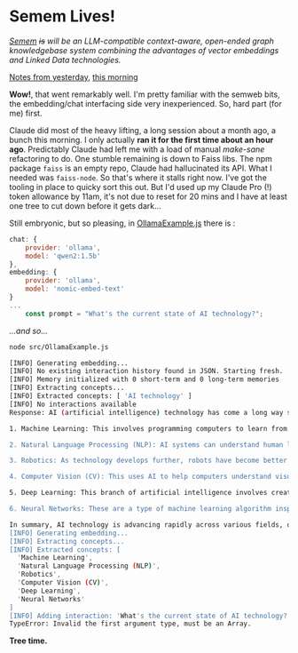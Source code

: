 # Semem Lives!

*[Semem](https://github.com/danja/semem) ~~is~~ will be an LLM-compatible context-aware, open-ended graph knowledgebase system combining the advantages of vector embeddings and Linked Data technologies.*

[Notes from yesterday](https://danny.ayers.name/entries/2024-12-29_semem-ollama.html), [this morning](https://danny.ayers.name/entries/2024-12-30_perplexed.html)

**Wow!**, that went remarkably well. I'm pretty familiar with the semweb bits, the embedding/chat interfacing side very inexperienced. So, hard part (for me) first.

Claude did most of the heavy lifting, a long session about a month ago, a bunch this morning. I only actually **ran it for the first time about an hour ago**. Predictably Claude had left me with a load of manual *make-sane* refactoring to do. One stumble remaining is down to Faiss libs. The npm package `faiss` is an empty repo, Claude had hallucinated its API. What I needed was `faiss-node`. So that's where it stalls right now. I've got the tooling in place to quicky sort this out. But I'd used up my Claude Pro (!) token allowance by 11am, it's not due to reset for 20 mins and I have at least one tree to cut down before it gets dark...


Still embryonic, but so pleasing, in [OllamaExample.js](https://github.com/danja/semem/blob/main/src/OllamaExample.js) there is :

```javascript
chat: {
    provider: 'ollama',
    model: 'qwen2:1.5b'
},
embedding: {
    provider: 'ollama',
    model: 'nomic-embed-text'
}
...
    const prompt = "What's the current state of AI technology?";
```

*...and so...*

```sh
node src/OllamaExample.js

[INFO] Generating embedding...
[INFO] No existing interaction history found in JSON. Starting fresh.
[INFO] Memory initialized with 0 short-term and 0 long-term memories
[INFO] Extracting concepts...
[INFO] Extracted concepts: [ 'AI technology' ]
[INFO] No interactions available
Response: AI (artificial intelligence) technology has come a long way since its inception in the 1950s. It is now a rapidly growing field, and there are numerous advancements being made across various industries.

1. Machine Learning: This involves programming computers to learn from data without being explicitly programmed. It's used for tasks like recognizing images, identifying voice commands, or predicting customer behavior.

2. Natural Language Processing (NLP): AI systems can understand human language in ways that make them easier to interact with and more efficient. They are used for tasks like chatbots, virtual assistants, and text-based search engines.

3. Robotics: As technology develops further, robots have become better at performing complex tasks autonomously. Some advanced robots now perform jobs such as manufacturing goods or even medical procedures.

4. Computer Vision (CV): This uses AI to help computers understand visual information in images or videos. It's used for applications like self-driving cars, security cameras, and facial recognition.

5. Deep Learning: This branch of artificial intelligence involves creating algorithms that can learn from data without being explicitly programmed. It's widely used in image classification tasks, natural language processing, and reinforcement learning.

6. Neural Networks: These are a type of machine learning algorithm inspired by the human brain. They're used for tasks such as recognizing handwriting, speech recognition, and playing games like chess or Go.

In summary, AI technology is advancing rapidly across various fields, offering more efficient solutions to complex problems. However, there's still room for improvement in areas like ethical considerations and ensuring that AI systems can be trusted by humans.
[INFO] Generating embedding...
[INFO] Extracting concepts...
[INFO] Extracted concepts: [
  'Machine Learning',
  'Natural Language Processing (NLP)',
  'Robotics',
  'Computer Vision (CV)',
  'Deep Learning',
  'Neural Networks'
]
[INFO] Adding interaction: 'What's the current state of AI technology?'
TypeError: Invalid the first argument type, must be an Array.
```

**Tree time.**
